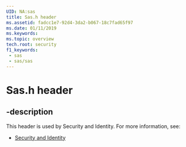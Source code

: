```yaml
---
UID: NA:sas
title: Sas.h header
ms.assetid: fadcc1e7-92d4-3da2-b067-18c7fad65f97
ms.date: 01/11/2019
ms.keywords: 
ms.topic: overview
tech.root: security
f1_keywords:
 - sas
 - sas/sas
---
```


# Sas.h header


## -description

This header is used by Security and Identity. For more information, see:

- [Security and Identity](../_security/index.md)

